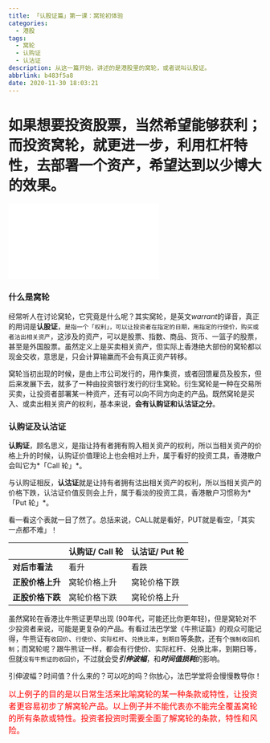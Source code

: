 ```yaml
---
title: 「认股证篇」第一课：窝轮初体验
categories:
  - 港股
tags:
  - 窝轮
  - 认购证
  - 认沽证
description: 从这一篇开始，讲述的是港股里的窝轮，或者说叫认股证。
abbrlink: b483f5a8
date: 2020-11-30 18:03:21
---
```



# 如果想要投资股票，当然希望能够获利；而投资窝轮，就更进一步，利用杠杆特性，去部署一个资产，希望达到以少博大的效果。

<div class="bilibili">
    <iframe src="//player.bilibili.com/player.html?aid=500263650&bvid=BV11K411G7G7&cid=258317646&page=1" scrolling="no" border="0" frameborder="no" framespacing="0" allowfullscreen="true"> </iframe>
</div>

### 什么是窝轮

经常听人在讨论窝轮，它究竟是什么呢？其实窝轮，是英文*warrant*的译音，真正的用词是**认股证**，`是指一个「权利」，可以让投资者在指定的日期，用指定的行使价，购买或者沽出相关资产`，这涉及的资产，可以是股票、指数、商品、货币、一篮子的股票，甚至是外国股票。虽然定义上是买卖相关资产，但实际上香港绝大部份的窝轮都以现金交收，意思是，只会计算输羸而不会有真正资产转移。

窝轮当初出现的时候，是由上市公司发行的，用作集资，或者回馈雇员及股东，但后来发展下去，就多了一种由投资银行发行的衍生窝轮。衍生窝轮是一种在交易所买卖，让投资者部署某一种资产，还有可以向不同方向走的产品。既然窝轮是买入、或卖出相关资产的权利，基本来说，**会有认购证和认沽证之分**。

### 认购证及认沽证

**认购证**，顾名思义，是指让持有者拥有购入相关资产的权利，所以当相关资产的价格上升的时候，认购证价值理论上也会相对上升，属于看好的投资工具，香港散户会叫它为*「Call 轮」*。

与认购证相反，**认沽证**就是让持有者拥有沽出相关资产的权利，所以当相关资产的价格下跌，认沽证价值反则会上升，属于看淡的投资工具，香港散户习惯称为*「Put 轮」*。

看一看这个表就一目了然了。总括来说，CALL就是看好，PUT就是看空，「其实一点都不难」！

|                  | 认购证/ Call 轮 | 认沽证/ Put 轮 |
| :--------------- | :-------------- | :------------- |
| **对后市看法**   | 看升            | 看跌           |
| **正股价格上升** | 窝轮价格上升    | 窝轮价格下跌   |
| **正股价格下跌** | 窝轮价格下跌    | 窝轮价格上升   |

 

虽然窝轮在香港比牛熊证更早出现 (90年代，可能还比你更年轻)，但是窝轮对不少投资者来说，可能是更复杂的产品。有看过法巴学堂《牛熊证篇》的观众可能记得，牛熊证有`收回价`、`行使价`、`实际杠杆`、`兑换比率`，`到期日`等条款，还有个`强制收回机制`；而窝轮呢？跟牛熊证一样，都会有行使价、实际杠杆、兑换比率，到期日等，但就`没有牛熊证的收回价`，不过就会受***引伸波幅***，和***时间值损耗***的影响。

引伸波幅？时间值？什么来的？可以吃的吗？你放心，法巴学堂将会慢慢教导你！

<font size=3 color=red>以上例子的目的是以日常生活来比喻窝轮的某一种条款或特性，让投资者更容易初步了解窝轮产品。以上例子并不能代表亦不能完全覆盖窝轮的所有条款或特性。投资者投资时需要全面了解窝轮的条款，特性和风险。</font>